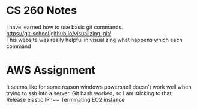 # CS 260 Notes

I have learned how to use basic git commands.  
https://git-school.github.io/visualizing-git/  
This website was really helpful in visualizing what happens which each command

# AWS Assignment
It seems like for some reason windows powershell doesn't work well when trying to ssh into a server. Git bash worked, so I am sticking to that.  
Release elastic IP !== Terminating EC2 instance